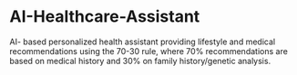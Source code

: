 # AI-Healthcare-Assistant
AI- based personalized health assistant providing lifestyle and medical recommendations using the 70-30 rule, where 70% recommendations are based on medical history and 30% on family history/genetic analysis.
